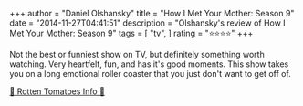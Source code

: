 +++
author = "Daniel Olshansky"
title = "How I Met Your Mother: Season 9"
date = "2014-11-27T04:41:51"
description = "Olshansky's review of How I Met Your Mother: Season 9"
tags = [
    "tv",
]
rating = "⭐⭐⭐⭐"
+++

Not the best or funniest show on TV, but definitely something worth watching. Very heartfelt, fun, and has it's good moments. This show takes you on a long emotional roller coaster that you just don't want to get off of.

[🍅 Rotten Tomatoes Info 🍅](https://www.rottentomatoes.com//tv/how_i_met_your_mother/s09)